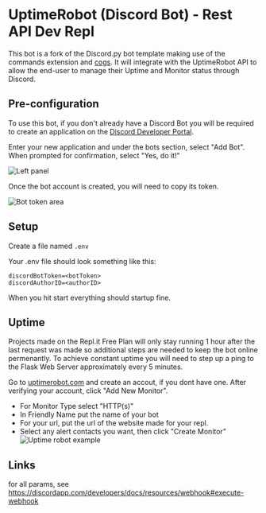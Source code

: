 # UptimeRobot (Discord Bot) - Rest API Dev Repl
This bot is a fork of the Discord.py bot template making use of the commands extension and [cogs](https://discordpy.readthedocs.io/en/latest/ext/commands/cogs.html). It will integrate with the UptimeRobot API to allow the end-user to manage their Uptime and Monitor status through Discord.


## Pre-configuration
To use this bot, if you don't already have a Discord Bot you will be required to create an application on the [Discord Developer Portal](https://discordapp.com/developers/).

Enter your new application and under the bots section, select "Add Bot". When prompted for confirmation, select "Yes, do it!"

![Left panel](https://i.imgur.com/hECJYWK.png)

Once the bot account is created, you will need to copy its token.

![Bot token area](https://UptimeBot-REST-API.bytefloater.repl.co/static/images/Bot-2.png)


## Setup
Create a file named `.env`

Your .env file should look something like this:
```
discordBotToken=<botToken>
discordAuthorID=<authorID>
```
When you hit start everything should startup fine.



## Uptime
Projects made on the Repl.it Free Plan will only stay running 1 hour after the last request was made so additional steps are needed to keep the bot online permenantly. To achieve constant uptime you will need to step up a ping to the Flask Web Server approximately every 5 minutes.

Go to [uptimerobot.com](https://uptimerobot.com/) and create an accout, if you dont have one.  After verifying your account, click "Add New Monitor".

+ For Monitor Type select "HTTP(s)"
+ In Friendly Name put the name of your bot
+ For your url, put the url of the website made for your repl.
+ Select any alert contacts you want, then click "Create Monitor" 
![Uptime robot example](https://i.imgur.com/Qd9LXEy.png)

## Links

for all params, see https://discordapp.com/developers/docs/resources/webhook#execute-webhook